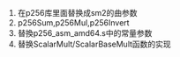 1. 在p256库里面替换成sm2的曲参数
2. p256Sum,p256Mul,p256Invert
3. 替換p256_asm_amd64.s中的常量参数
4. 替换ScalarMult/ScalarBaseMult函数的实现

